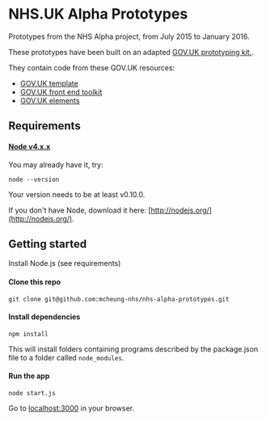 # NHS.UK Alpha Prototypes

Prototypes from the NHS Alpha project, from July 2015 to January 2016.

These prototypes have been built on an adapted [GOV.UK prototyping kit.](https://github.com/alphagov/govuk_prototype_kit).

They contain code from these GOV.UK resources:

- [GOV.UK template](https://github.com/alphagov/govuk_template)
- [GOV.UK front end toolkit](https://github.com/alphagov/govuk_frontend_toolkit)
- [GOV.UK elements](https://github.com/alphagov/govuk_elements)

## Requirements

#### [Node v4.x.x](http://nodejs.org/)

You may already have it, try:

```
node --version
```

Your version needs to be at least v0.10.0.

If you don't have Node, download it here: [http://nodejs.org/](http://nodejs.org/).

## Getting started

Install Node.js (see requirements)

#### Clone this repo

```
git clone git@github.com:mcheung-nhs/nhs-alpha-prototypes.git

```

#### Install dependencies

```
npm install
```

This will install folders containing programs described by the package.json
file to a folder called `node_modules`.

#### Run the app

```
node start.js
```

Go to [localhost:3000](http://localhost:3000) in your browser.
